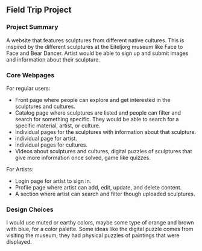 ## Field Trip Project

### Project Summary

A website that features sculptures from different native cultures. This is inspired by the different sculptures at the Eiteljorg museum like Face to Face and Bear Dancer. Artist would be able to sign up and submit images and information about their sculpture.

### Core Webpages

For regular users:

- Front page where people can explore and get interested in the sculptures and cultures.
- Catalog page where sculptures are listed and people can filter and search for something specific. They would be able to search for a specific material, artist, or culture.
- Individual pages for the sculptures with information about that sculpture.
- individual page for artist.
- individual pages for cultures.
- Videos about sculptures and cultures, digital puzzles of sculptures that give more information once solved, game like quizzes.

For Artists:

- Login page for artist to sign in.
- Profile page where artist can add, edit, update, and delete content.
- A section where artist can search and filter though uploaded sculptures.

### Design Choices

I would use muted or earthy colors, maybe some type of orange and brown with blue, for a color palette. Some ideas like the digital puzzle comes from visiting the museum, they had physical puzzles of paintings that were displayed.
